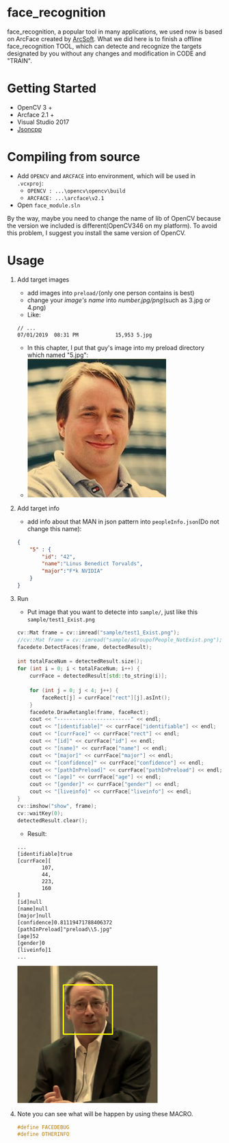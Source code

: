 # face_recognition
face_recognition, a popular tool in many applications, we used now is based on ArcFace created by [ArcSoft](https://www.arcsoft.com.cn/).  What we did here is to finish a offline face_recognition TOOL, which can detecte and recognize the targets designated by you without any changes and modification in CODE and "TRAIN". 

# Getting Started
- OpenCV 3 +
- Arcface 2.1 +
- Visual Studio 2017
- [Jsoncpp](https://github.com/open-source-parsers/jsoncpp)

# Compiling from source
- Add `OPENCV` and `ARCFACE` into environment, which will be used in `.vcxproj`:
  - `OPENCV : ...\opencv\opencv\build`
  - `ARCFACE: ...\arcface\v2.1`
- Open `face_module.sln`

By the way, maybe you need to change the name of lib of OpenCV because the version we included is different(OpenCV346 on my platform). To avoid this problem, I suggest you install the same version of OpenCV.

# Usage
1. Add target images
    - add images into `preload/`(only one person contains is best)
    - change your *image's name* into *number.jpg/png*(such as 3.jpg or 4.png)
    - Like:
    ```
    // ...
    07/01/2019  08:31 PM            15,953 5.jpg
    ```
    - In this chapter, I put that guy's image into my preload directory which named "5.jpg":
    - ![](face_module/preload/5.jpg)
  
2. Add target info
    -  add info about that MAN in json pattern into `peopleInfo.json`(Do not change this name):
    ``` Json
    {
        "5" : {
            "id": "42",
            "name":"Linus Benedict Torvalds",
            "major":"F*k NVIDIA"
        }
    }
    ```
3. Run 
    - Put image that you want to detecte into `sample/`, just like this `sample/test1_Exist.png`

    ``` C++
    cv::Mat frame = cv::imread("sample/test1_Exist.png");
	//cv::Mat frame = cv::imread("sample/aGroupofPeople_NotExist.png");
	facedete.DetectFaces(frame, detectedResult);

	int totalFaceNum = detectedResult.size();
	for (int i = 0; i < totalFaceNum; i++) {
		currFace = detectedResult[std::to_string(i)];

		for (int j = 0; j < 4; j++) {
			faceRect[j] = currFace["rect"][j].asInt();
		}
		facedete.DrawRetangle(frame, faceRect);
		cout << "------------------------" << endl;
		cout << "[identifiable]" << currFace["identifiable"] << endl;
		cout << "[currFace]" << currFace["rect"] << endl;
		cout << "[id]" << currFace["id"] << endl;
		cout << "[name]" << currFace["name"] << endl;
		cout << "[major]" << currFace["major"] << endl;
		cout << "[confidence]" << currFace["confidence"] << endl;
		cout << "[pathInPreload]" << currFace["pathInPreload"] << endl;
		cout << "[age]" << currFace["age"] << endl;
		cout << "[gender]" << currFace["gender"] << endl;
		cout << "[liveinfo]" << currFace["liveinfo"] << endl;
	}
	cv::imshow("show", frame);
	cv::waitKey(0);
	detectedResult.clear();
    ```
    - Result: 
    ``` 
    ...
    [identifiable]true
    [currFace][
            107,
            44,
            223,
            160
    ]
    [id]null
    [name]null
    [major]null
    [confidence]0.81119471788406372
    [pathInPreload]"preload\\5.jpg"
    [age]52
    [gender]0
    [liveinfo]1
    ...
    ```
    ![test](face_module/sample/test1_result.png)

4. Note
    you can see what will be happen by using these MACRO.
    ``` C++
    #define FACEDEBUG 
    #define OTHERINFO
    ```